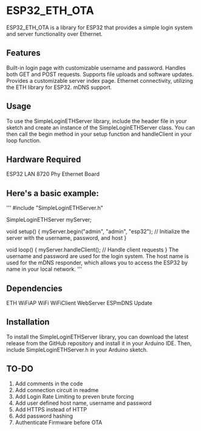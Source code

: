 # ESP32_ETH_OTA

ESP32_ETH_OTA is a library for ESP32 that provides a simple login system and server functionality over Ethernet.

## Features
Built-in login page with customizable username and password.
Handles both GET and POST requests.
Supports file uploads and software updates.
Provides a customizable server index page.
Ethernet connectivity, utilizing the ETH library for ESP32.
mDNS support.

## Usage
To use the SimpleLoginETHServer library, include the header file in your sketch and create an instance of the SimpleLoginETHServer class. You can then call the begin method in your setup function and handleClient in your loop function.

## Hardware Required
ESP32
LAN 8720 Phy Ethernet Board

## Here's a basic example:
'''
#include "SimpleLoginETHServer.h"

SimpleLoginETHServer myServer;

void setup() {
  myServer.begin("admin", "admin", "esp32");  // Initialize the server with the username, password, and host
}

void loop() {
  myServer.handleClient();  // Handle client requests
}
The username and password are used for the login system. The host name is used for the mDNS responder, which allows you to access the ESP32 by name in your local network.
'''

## Dependencies
ETH
WiFiAP
WiFi
WiFiClient
WebServer
ESPmDNS
Update

## Installation
To install the SimpleLoginETHServer library, you can download the latest release from the GitHub repository and install it in your Arduino IDE. Then, include SimpleLoginETHServer.h in your Arduino sketch.

## TO-DO
1. Add comments in the code
2. Add connection circuit in readme
3. Add Login Rate Limiting to preven brute forcing
4. Add user defined host name, username and password
5. Add HTTPS instead of HTTP
6. Add password hashing
7. Authenticate Firmware before OTA